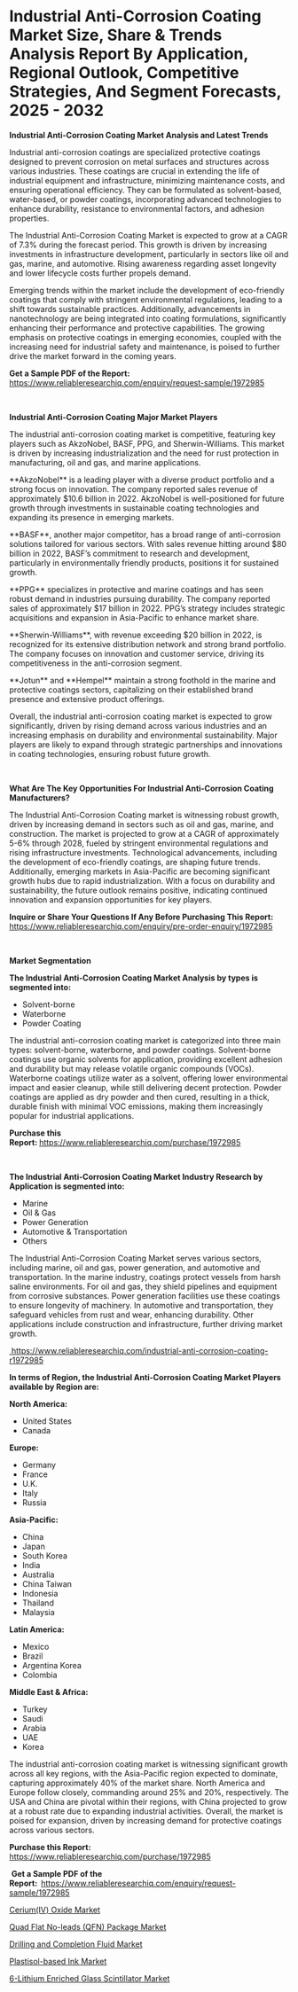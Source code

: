 <p><h1>Industrial Anti-Corrosion Coating Market Size, Share & Trends Analysis Report By Application, Regional Outlook, Competitive Strategies, And Segment Forecasts, 2025 - 2032</h1></p><p><strong>Industrial Anti-Corrosion Coating Market Analysis and Latest Trends</strong></p>
<p><p>Industrial anti-corrosion coatings are specialized protective coatings designed to prevent corrosion on metal surfaces and structures across various industries. These coatings are crucial in extending the life of industrial equipment and infrastructure, minimizing maintenance costs, and ensuring operational efficiency. They can be formulated as solvent-based, water-based, or powder coatings, incorporating advanced technologies to enhance durability, resistance to environmental factors, and adhesion properties.</p><p>The Industrial Anti-Corrosion Coating Market is expected to grow at a CAGR of 7.3% during the forecast period. This growth is driven by increasing investments in infrastructure development, particularly in sectors like oil and gas, marine, and automotive. Rising awareness regarding asset longevity and lower lifecycle costs further propels demand. </p><p>Emerging trends within the market include the development of eco-friendly coatings that comply with stringent environmental regulations, leading to a shift towards sustainable practices. Additionally, advancements in nanotechnology are being integrated into coating formulations, significantly enhancing their performance and protective capabilities. The growing emphasis on protective coatings in emerging economies, coupled with the increasing need for industrial safety and maintenance, is poised to further drive the market forward in the coming years.</p></p>
<p><strong>Get a Sample PDF of the Report:&nbsp;</strong> <a href="https://www.reliableresearchiq.com/enquiry/request-sample/1972985?utm_campaign=1123&utm_medium=2&utm_source=Github&utm_content=ia&utm_term=03042025&utm_id=industrial-anti-corrosion-coating">https://www.reliableresearchiq.com/enquiry/request-sample/1972985</a></p>
<p>&nbsp;</p>
<p><strong>Industrial Anti-Corrosion Coating Major Market Players</strong></p>
<p><p>The industrial anti-corrosion coating market is competitive, featuring key players such as AkzoNobel, BASF, PPG, and Sherwin-Williams. This market is driven by increasing industrialization and the need for rust protection in manufacturing, oil and gas, and marine applications.</p><p>**AkzoNobel** is a leading player with a diverse product portfolio and a strong focus on innovation. The company reported sales revenue of approximately $10.6 billion in 2022. AkzoNobel is well-positioned for future growth through investments in sustainable coating technologies and expanding its presence in emerging markets.</p><p>**BASF**, another major competitor, has a broad range of anti-corrosion solutions tailored for various sectors. With sales revenue hitting around $80 billion in 2022, BASF’s commitment to research and development, particularly in environmentally friendly products, positions it for sustained growth.</p><p>**PPG** specializes in protective and marine coatings and has seen robust demand in industries pursuing durability. The company reported sales of approximately $17 billion in 2022. PPG’s strategy includes strategic acquisitions and expansion in Asia-Pacific to enhance market share.</p><p>**Sherwin-Williams**, with revenue exceeding $20 billion in 2022, is recognized for its extensive distribution network and strong brand portfolio. The company focuses on innovation and customer service, driving its competitiveness in the anti-corrosion segment.</p><p>**Jotun** and **Hempel** maintain a strong foothold in the marine and protective coatings sectors, capitalizing on their established brand presence and extensive product offerings.</p><p>Overall, the industrial anti-corrosion coating market is expected to grow significantly, driven by rising demand across various industries and an increasing emphasis on durability and environmental sustainability. Major players are likely to expand through strategic partnerships and innovations in coating technologies, ensuring robust future growth.</p></p>
<p>&nbsp;</p>
<p><strong>What Are The Key Opportunities For Industrial Anti-Corrosion Coating Manufacturers?</strong></p>
<p><p>The Industrial Anti-Corrosion Coating market is witnessing robust growth, driven by increasing demand in sectors such as oil and gas, marine, and construction. The market is projected to grow at a CAGR of approximately 5-6% through 2028, fueled by stringent environmental regulations and rising infrastructure investments. Technological advancements, including the development of eco-friendly coatings, are shaping future trends. Additionally, emerging markets in Asia-Pacific are becoming significant growth hubs due to rapid industrialization. With a focus on durability and sustainability, the future outlook remains positive, indicating continued innovation and expansion opportunities for key players.</p></p>
<p><strong>Inquire or Share Your Questions If Any Before Purchasing This Report:</strong> <a href="https://www.reliableresearchiq.com/enquiry/pre-order-enquiry/1972985?utm_campaign=1123&utm_medium=2&utm_source=Github&utm_content=ia&utm_term=03042025&utm_id=industrial-anti-corrosion-coating">https://www.reliableresearchiq.com/enquiry/pre-order-enquiry/1972985</a></p>
<p>&nbsp;</p>
<p><strong>Market Segmentation</strong></p>
<p><strong>The Industrial Anti-Corrosion Coating Market Analysis by types is segmented into:</strong></p>
<p><ul><li>Solvent-borne</li><li>Waterborne</li><li>Powder Coating</li></ul></p>
<p><p>The industrial anti-corrosion coating market is categorized into three main types: solvent-borne, waterborne, and powder coatings. Solvent-borne coatings use organic solvents for application, providing excellent adhesion and durability but may release volatile organic compounds (VOCs). Waterborne coatings utilize water as a solvent, offering lower environmental impact and easier cleanup, while still delivering decent protection. Powder coatings are applied as dry powder and then cured, resulting in a thick, durable finish with minimal VOC emissions, making them increasingly popular for industrial applications.</p></p>
<p><strong>Purchase this Report:&nbsp;</strong><a href="https://www.reliableresearchiq.com/purchase/1972985?utm_campaign=1123&utm_medium=2&utm_source=Github&utm_content=ia&utm_term=03042025&utm_id=industrial-anti-corrosion-coating">https://www.reliableresearchiq.com/purchase/1972985</a></p>
<p>&nbsp;</p>
<p><strong>The Industrial Anti-Corrosion Coating Market Industry Research by Application is segmented into:</strong></p>
<p><ul><li>Marine</li><li>Oil & Gas</li><li>Power Generation</li><li>Automotive & Transportation</li><li>Others</li></ul></p>
<p><p>The Industrial Anti-Corrosion Coating Market serves various sectors, including marine, oil and gas, power generation, and automotive and transportation. In the marine industry, coatings protect vessels from harsh saline environments. For oil and gas, they shield pipelines and equipment from corrosive substances. Power generation facilities use these coatings to ensure longevity of machinery. In automotive and transportation, they safeguard vehicles from rust and wear, enhancing durability. Other applications include construction and infrastructure, further driving market growth.</p></p>
<p><a href="https://www.reliableresearchiq.com/industrial-anti-corrosion-coating-r1972985?utm_campaign=1123&utm_medium=2&utm_source=Github&utm_content=ia&utm_term=03042025&utm_id=industrial-anti-corrosion-coating">&nbsp;https://www.reliableresearchiq.com/industrial-anti-corrosion-coating-r1972985</a></p>
<p><strong>In terms of Region, the Industrial Anti-Corrosion Coating Market Players available by Region are:</strong></p>
<p>
    <p> <strong> North America: </strong>
        <ul>
            <li>United States</li>
            <li>Canada</li>
        </ul>
        </p> 
    <p> <strong> Europe: </strong>
        <ul>
            <li>Germany</li>
            <li>France</li>
            <li>U.K.</li>
            <li>Italy</li>
            <li>Russia</li>
        </ul>
        </p> 
    <p> <strong> Asia-Pacific: </strong>
        <ul>
            <li>China</li>
            <li>Japan</li>
            <li>South Korea</li>
            <li>India</li>
            <li>Australia</li>
            <li>China Taiwan</li>
            <li>Indonesia</li>
            <li>Thailand</li>
            <li>Malaysia</li>
        </ul>
        </p> 
    <p> <strong> Latin America: </strong>
        <ul>
            <li>Mexico</li>
            <li>Brazil</li>
            <li>Argentina Korea</li>
            <li>Colombia</li>
        </ul>
        </p> 
    <p> <strong> Middle East & Africa: </strong>
        <ul>
            <li>Turkey</li>
            <li>Saudi</li>
            <li>Arabia</li>
            <li>UAE</li>
            <li>Korea</li>
        </ul>
    </p>
    </p>
<p><p>The industrial anti-corrosion coating market is witnessing significant growth across all key regions, with the Asia-Pacific region expected to dominate, capturing approximately 40% of the market share. North America and Europe follow closely, commanding around 25% and 20%, respectively. The USA and China are pivotal within their regions, with China projected to grow at a robust rate due to expanding industrial activities. Overall, the market is poised for expansion, driven by increasing demand for protective coatings across various sectors.</p></p>
<p><strong>Purchase this Report: </strong><a href="https://www.reliableresearchiq.com/purchase/1972985?utm_campaign=1123&utm_medium=2&utm_source=Github&utm_content=ia&utm_term=03042025&utm_id=industrial-anti-corrosion-coating">https://www.reliableresearchiq.com/purchase/1972985</a></p>
<p>&nbsp;<strong>Get a Sample PDF of the Report:&nbsp;&nbsp;</strong><a href="https://www.reliableresearchiq.com/enquiry/request-sample/1972985?utm_campaign=1123&utm_medium=2&utm_source=Github&utm_content=ia&utm_term=03042025&utm_id=industrial-anti-corrosion-coating">https://www.reliableresearchiq.com/enquiry/request-sample/1972985</a></p>
<p><strong></strong></p>
<p><p><a href="https://github.com/buenayankobl/Market-Research-Report-List-1/blob/main/ceriumiv-oxide-market.md?utm_campaign=1123&utm_medium=2&utm_source=Github&utm_content=ia&utm_term=03042025&utm_id=industrial-anti-corrosion-coating">Cerium(IV) Oxide Market</a></p><p><a href="https://github.com/laingragle95/Market-Research-Report-List-1/blob/main/quad-flat-no-leads-qfn-package-market.md?utm_campaign=1123&utm_medium=2&utm_source=Github&utm_content=ia&utm_term=03042025&utm_id=industrial-anti-corrosion-coating">Quad Flat No-leads (QFN) Package Market</a></p><p><a href="https://github.com/janotjuljo/Market-Research-Report-List-1/blob/main/drilling-and-completion-fluid-market.md?utm_campaign=1123&utm_medium=2&utm_source=Github&utm_content=ia&utm_term=03042025&utm_id=industrial-anti-corrosion-coating">Drilling and Completion Fluid Market</a></p><p><a href="https://github.com/uripeachrii/Market-Research-Report-List-1/blob/main/plastisol-based-ink-market.md?utm_campaign=1123&utm_medium=2&utm_source=Github&utm_content=ia&utm_term=03042025&utm_id=industrial-anti-corrosion-coating">Plastisol-based Ink Market</a></p><p><a href="https://github.com/rakowpleetj1/Market-Research-Report-List-1/blob/main/6-lithium-enriched-glass-scintillator-market.md?utm_campaign=1123&utm_medium=2&utm_source=Github&utm_content=ia&utm_term=03042025&utm_id=industrial-anti-corrosion-coating">6-Lithium Enriched Glass Scintillator Market</a></p></p>
